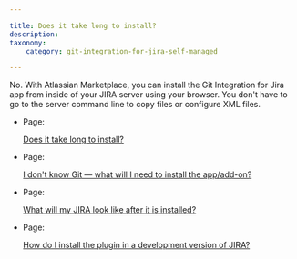 ```yaml
---

title: Does it take long to install?
description:
taxonomy:
    category: git-integration-for-jira-self-managed

---
```

No. With Atlassian Marketplace, you can install the Git Integration for Jira app from inside of your JIRA server using your browser. You don't have to go to the server command line to copy files or configure XML files.

*   Page:

    [Does it take long to install?](/wiki/spaces/GIJDC/pages/2051211277)

*   Page:

    [I don't know Git — what will I need to install the app/add-on?](/wiki/spaces/GIJDC/pages/2051407911)

*   Page:

    [What will my JIRA look like after it is installed?](/wiki/spaces/GIJDC/pages/2052063236)

*   Page:

    [How do I install the plugin in a development version of JIRA?](/wiki/spaces/GIJDC/pages/2050981935)